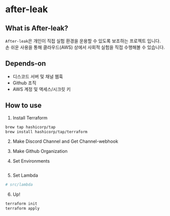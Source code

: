 # after-leak

## What is After-leak?
`After-leak`은 개인이 직접 실험 환경을 운용할 수 있도록 보조하는 프로젝트 입니다.
손 쉬운 사용을 통해 클라우드(AWS) 상에서 사회적 실험을 직접 수행해볼 수 있습니다.

## Depends-on
- 디스코드 서버 및 채널 웹훅
- Github 조직
- AWS 계정 및 액세스/시크릿 키

## How to use

1. Install Terraform

```bash
brew tap hashicorp/tap
brew install hashicorp/tap/terraform
```

2. Make Discord Channel and Get Channel-webhook

3. Make Github Organization

4. Set Environments
```bash
```

5. Set Lambda
```bash
# src/lambda
```

6. Up!
```bash
terraform init
terraform apply
```
